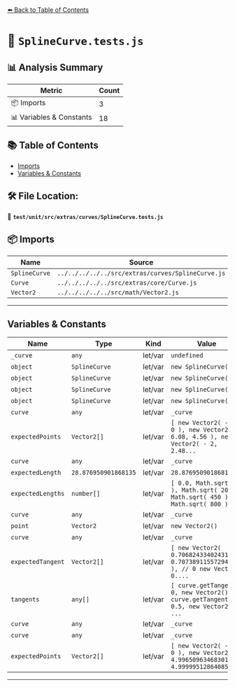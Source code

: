 [⬅️ Back to Table of Contents](../../../../../index.md)

# 📄 `SplineCurve.tests.js`

## 📊 Analysis Summary

| Metric | Count |
|--------|-------|
| 📦 Imports | 3 |
| 📊 Variables & Constants | 18 |

## 📚 Table of Contents

- [Imports](#imports)
- [Variables & Constants](#variables-constants)

## 🛠️ File Location:
📂 **`test/unit/src/extras/curves/SplineCurve.tests.js`**

## 📦 Imports

| Name | Source |
|------|--------|
| `SplineCurve` | `../../../../../src/extras/curves/SplineCurve.js` |
| `Curve` | `../../../../../src/extras/core/Curve.js` |
| `Vector2` | `../../../../../src/math/Vector2.js` |


---

## Variables & Constants

| Name | Type | Kind | Value | Exported |
|------|------|------|-------|----------|
| `_curve` | `any` | let/var | `undefined` | ✗ |
| `object` | `SplineCurve` | let/var | `new SplineCurve()` | ✗ |
| `object` | `SplineCurve` | let/var | `new SplineCurve()` | ✗ |
| `object` | `SplineCurve` | let/var | `new SplineCurve()` | ✗ |
| `object` | `SplineCurve` | let/var | `new SplineCurve()` | ✗ |
| `curve` | `any` | let/var | `_curve` | ✗ |
| `expectedPoints` | `Vector2[]` | let/var | `[ new Vector2( - 10, 0 ), new Vector2( - 6.08, 4.56 ), new Vector2( - 2, 2.48...` | ✗ |
| `curve` | `any` | let/var | `_curve` | ✗ |
| `expectedLength` | `28.876950901868135` | let/var | `28.876950901868135` | ✗ |
| `expectedLengths` | `number[]` | let/var | `[ 0.0, Math.sqrt( 50 ), Math.sqrt( 200 ), Math.sqrt( 450 ), Math.sqrt( 800 ) ]` | ✗ |
| `curve` | `any` | let/var | `_curve` | ✗ |
| `point` | `Vector2` | let/var | `new Vector2()` | ✗ |
| `curve` | `any` | let/var | `_curve` | ✗ |
| `expectedTangent` | `Vector2[]` | let/var | `[ new Vector2( 0.7068243340243188, 0.7073891155729485 ), // 0 new Vector2( 0....` | ✗ |
| `tangents` | `any[]` | let/var | `[ curve.getTangent( 0, new Vector2() ), curve.getTangent( 0.5, new Vector2() ...` | ✗ |
| `curve` | `any` | let/var | `_curve` | ✗ |
| `curve` | `any` | let/var | `_curve` | ✗ |
| `expectedPoints` | `Vector2[]` | let/var | `[ new Vector2( - 10, 0 ), new Vector2( - 4.996509634683014, 4.999995128640857...` | ✗ |


---